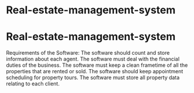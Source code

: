 # Real-estate-management-system
# Real-estate-management-system
Requirements of the Software:
The software should count and store information about each agent.
The software must deal with the financial duties of the business.
The software must keep a clean frametime of all the properties that are rented or sold.
The software should keep appointment scheduling for property tours.
The software must store all property data relating to each client.
